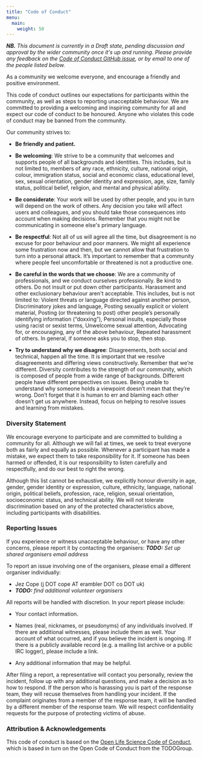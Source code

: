 ```yaml
---
title: "Code of Conduct"
menu:
  main:
    weight: 50
---
```


_**NB.** This document is currently in a Draft state, pending discussion and
approval by the wider community once it's up and running. Please provide any
feedback on the [Code of Conduct GitHub issue][GH issue], or by email to one of
the people listed below._

[GH issue]: https://github.com/jezcope/glam-datasci/issues/3

As a community we welcome everyone, and encourage a friendly and positive environment.

This code of conduct outlines our expectations for participants within the
community, as well as steps to reporting unacceptable behaviour. We are
committed to providing a welcoming and inspiring community for all and expect
our code of conduct to be honoured. Anyone who violates this code of conduct may
be banned from the community.

Our community strives to:

- **Be friendly and patient.**

- **Be welcoming**: We strive to be a community that welcomes and supports
  people of all backgrounds and identities. This includes, but is not limited
  to, members of any race, ethnicity, culture, national origin, colour,
  immigration status, social and economic class, educational level, sex, sexual
  orientation, gender identity and expression, age, size, family status,
  political belief, religion, and mental and physical ability.

- **Be considerate**: Your work will be used by other people, and you in turn
  will depend on the work of others. Any decision you take will affect users and
  colleagues, and you should take those consequences into account when making
  decisions. Remember that you might not be communicating in someone else's
  primary language.

- **Be respectful**: Not all of us will agree all the time, but disagreement is
  no excuse for poor behaviour and poor manners. We might all experience some
  frustration now and then, but we cannot allow that frustration to turn into a
  personal attack. It’s important to remember that a community where people feel
  uncomfortable or threatened is not a productive one.

- **Be careful in the words that we choose**: We are a community of
  professionals, and we conduct ourselves professionally. Be kind to others. Do
  not insult or put down other participants. Harassment and other exclusionary
  behaviour aren't acceptable. This includes, but is not limited to: Violent
  threats or language directed against another person, Discriminatory jokes and
  language, Posting sexually explicit or violent material, Posting (or
  threatening to post) other people’s personally identifying information
  (“doxxing”), Personal insults, especially those using racist or sexist terms,
  Unwelcome sexual attention, Advocating for, or encouraging, any of the above
  behaviour, Repeated harassment of others. In general, if someone asks you to
  stop, then stop.

- **Try to understand why we disagree**: Disagreements, both social and
  technical, happen all the time. It is important that we resolve disagreements
  and differing views constructively. Remember that we’re different. Diversity
  contributes to the strength of our community, which is composed of people from
  a wide range of backgrounds. Different people have different perspectives on
  issues. Being unable to understand why someone holds a viewpoint doesn’t mean
  that they’re wrong. Don’t forget that it is human to err and blaming each
  other doesn’t get us anywhere. Instead, focus on helping to resolve issues and
  learning from mistakes.

### Diversity Statement

We encourage everyone to participate and are committed to building a community
for all. Although we will fail at times, we seek to treat everyone both as
fairly and equally as possible. Whenever a participant has made a mistake, we
expect them to take responsibility for it. If someone has been harmed or
offended, it is our responsibility to listen carefully and respectfully, and do
our best to right the wrong.

Although this list cannot be exhaustive, we explicitly honour diversity in age,
gender, gender identity or expression, culture, ethnicity, language, national
origin, political beliefs, profession, race, religion, sexual orientation,
socioeconomic status, and technical ability. We will not tolerate discrimination
based on any of the protected characteristics above, including participants with
disabilities.

### Reporting Issues

If you experience or witness unacceptable behaviour, or have any other concerns,
please report it by contacting the organisers:
_**TODO:** Set up shared organisers email address_

To report an issue involving one of the organisers, please email a different
organiser individually:

- Jez Cope (j DOT cope AT erambler DOT co DOT uk)
- _**TODO:** find additional volunteer organisers_

All reports will be handled with discretion. In your report please include:

- Your contact information.

- Names (real, nicknames, or pseudonyms) of any individuals involved. If there
  are additional witnesses, please include them as well. Your account of what
  occurred, and if you believe the incident is ongoing. If there is a publicly
  available record (e.g. a mailing list archive or a public IRC logger), please
  include a link.

- Any additional information that may be helpful.

After filing a report, a representative will contact you personally, review the
incident, follow up with any additional questions, and make a decision as to how
to respond. If the person who is harassing you is part of the response team,
they will recuse themselves from handling your incident. If the complaint
originates from a member of the response team, it will be handled by a different
member of the response team. We will respect confidentiality requests for the
purpose of protecting victims of abuse.

### Attribution & Acknowledgements

This code of conduct is based on the [Open Life Science Code of Conduct][],
which is based in turn on the Open Code of Conduct from the TODOGroup.

[Open Life Science Code of Conduct]: https://openlifesci.org/code-of-conduct
